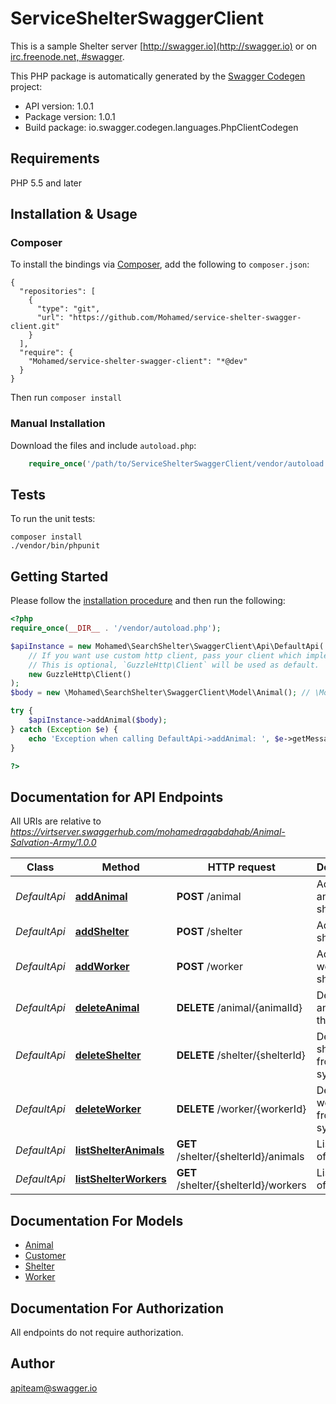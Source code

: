 # ServiceShelterSwaggerClient
This is a sample Shelter server [http://swagger.io](http://swagger.io) or on  [irc.freenode.net, #swagger](http://swagger.io/irc/).

This PHP package is automatically generated by the [Swagger Codegen](https://github.com/swagger-api/swagger-codegen) project:

- API version: 1.0.1
- Package version: 1.0.1
- Build package: io.swagger.codegen.languages.PhpClientCodegen

## Requirements

PHP 5.5 and later

## Installation & Usage
### Composer

To install the bindings via [Composer](http://getcomposer.org/), add the following to `composer.json`:

```
{
  "repositories": [
    {
      "type": "git",
      "url": "https://github.com/Mohamed/service-shelter-swagger-client.git"
    }
  ],
  "require": {
    "Mohamed/service-shelter-swagger-client": "*@dev"
  }
}
```

Then run `composer install`

### Manual Installation

Download the files and include `autoload.php`:

```php
    require_once('/path/to/ServiceShelterSwaggerClient/vendor/autoload.php');
```

## Tests

To run the unit tests:

```
composer install
./vendor/bin/phpunit
```

## Getting Started

Please follow the [installation procedure](#installation--usage) and then run the following:

```php
<?php
require_once(__DIR__ . '/vendor/autoload.php');

$apiInstance = new Mohamed\SearchShelter\SwaggerClient\Api\DefaultApi(
    // If you want use custom http client, pass your client which implements `GuzzleHttp\ClientInterface`.
    // This is optional, `GuzzleHttp\Client` will be used as default.
    new GuzzleHttp\Client()
);
$body = new \Mohamed\SearchShelter\SwaggerClient\Model\Animal(); // \Mohamed\SearchShelter\SwaggerClient\Model\Animal | Animal object that needs to be added to the store

try {
    $apiInstance->addAnimal($body);
} catch (Exception $e) {
    echo 'Exception when calling DefaultApi->addAnimal: ', $e->getMessage(), PHP_EOL;
}

?>
```

## Documentation for API Endpoints

All URIs are relative to *https://virtserver.swaggerhub.com/mohamedragabdahab/Animal-Salvation-Army/1.0.0*

Class | Method | HTTP request | Description
------------ | ------------- | ------------- | -------------
*DefaultApi* | [**addAnimal**](docs/Api/DefaultApi.md#addanimal) | **POST** /animal | Add a new animal to shelter
*DefaultApi* | [**addShelter**](docs/Api/DefaultApi.md#addshelter) | **POST** /shelter | Add a new shelter
*DefaultApi* | [**addWorker**](docs/Api/DefaultApi.md#addworker) | **POST** /worker | Add a new worker to shelter
*DefaultApi* | [**deleteAnimal**](docs/Api/DefaultApi.md#deleteanimal) | **DELETE** /animal/{animalId} | Delete animal from the system
*DefaultApi* | [**deleteShelter**](docs/Api/DefaultApi.md#deleteshelter) | **DELETE** /shelter/{shelterId} | Delete shelter from the system
*DefaultApi* | [**deleteWorker**](docs/Api/DefaultApi.md#deleteworker) | **DELETE** /worker/{workerId} | Delete worker from the system
*DefaultApi* | [**listShelterAnimals**](docs/Api/DefaultApi.md#listshelteranimals) | **GET** /shelter/{shelterId}/animals | List worker of a shelter
*DefaultApi* | [**listShelterWorkers**](docs/Api/DefaultApi.md#listshelterworkers) | **GET** /shelter/{shelterId}/workers | List worker of a shelter


## Documentation For Models

 - [Animal](docs/Model/Animal.md)
 - [Customer](docs/Model/Customer.md)
 - [Shelter](docs/Model/Shelter.md)
 - [Worker](docs/Model/Worker.md)


## Documentation For Authorization

 All endpoints do not require authorization.


## Author

apiteam@swagger.io


